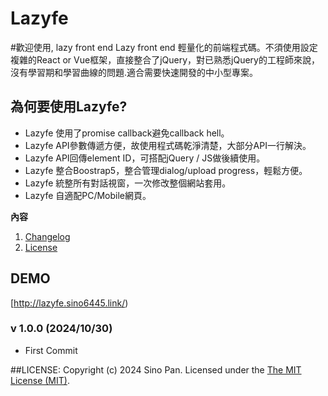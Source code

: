 # Lazyfe

#歡迎使用, lazy front end
Lazy front end 輕量化的前端程式碼。不須使用設定複雜的React or Vue框架，直接整合了jQuery，對已熟悉jQuery的工程師來說，沒有學習期和學習曲線的問題.適合需要快速開發的中小型專案。

## 為何要使用Lazyfe? ##
* Lazyfe 使用了promise callback避免callback hell。
* Lazyfe API參數傳遞方便，故使用程式碼乾淨清楚，大部分API一行解決。
* Lazyfe API回傳element ID，可搭配jQuery / JS做後續使用。
* Lazyfe 整合Boostrap5，整合管理dialog/upload progress，輕鬆方便。
* Lazyfe 統整所有對話視窗，一次修改整個網站套用。
* Lazyfe 自適配PC/Mobile網頁。

**內容**<br>
1. [Changelog](https://github.com/sino6445/lazyfe#changelog)<br>
2. [License](https://github.com/sino6445/lazyfe#license)<br>

## DEMO ##
[http://lazyfe.sino6445.link/)

### v 1.0.0 (2024/10/30) ###
* First Commit

##LICENSE: 
Copyright (c) 2024 Sino Pan. Licensed under the [The MIT License (MIT)](http://opensource.org/licenses/MIT).
